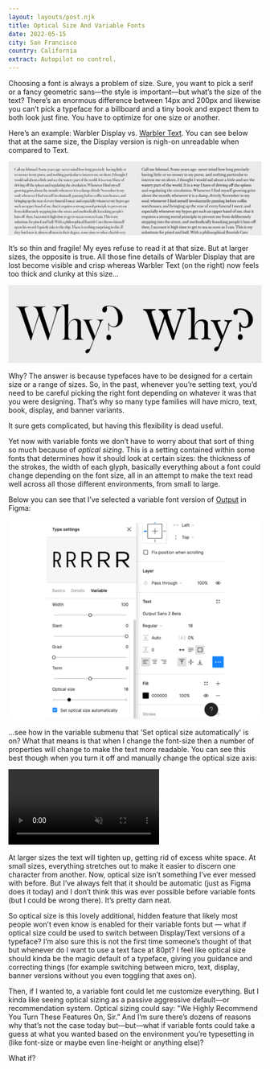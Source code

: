```yaml
---
layout: layouts/post.njk
title: Optical Size And Variable Fonts
date: 2022-05-15
city: San Francisco
country: California
extract: Autopilot no control.
---
```


Choosing a font is always a problem of size. Sure, you want to pick a serif or a fancy geometric sans—the style is important—but what’s the size of the text? There’s an enormous difference between 14px and 200px and likewise you can’t pick a typeface for a billboard and a tiny book and expect them to both look just fine. You have to optimize for one size or another.

Here’s an example: Warbler Display vs. [Warbler Text](https://djr.com/notes/warbler-text-font-of-the-month). You can see below that at the same size, the Display version is nigh-on unreadable when compared to Text.

![An example of Warbler Display and Text versions side by side at really small size, showing how the Display version is basically unreadable](/images/display-versus-text.webp)

It’s so thin and fragile! My eyes refuse to read it at that size. But at larger sizes, the opposite is true. All those fine details of Warbler Display that are lost become visible and crisp whereas Warbler Text (on the right) now feels too thick and clunky at this size...

![Now an example of both typefaces at a much larger size](/images/display-size.webp)

Why? The answer is because typefaces have to be designed for a certain size or a range of sizes. So, in the past, whenever you’re setting text, you’d need to be careful picking the right font depending on whatever it was that you were designing. That’s why so many type families will have micro, text, book, display, and banner variants.

It sure gets complicated, but having this flexibility is dead useful.

Yet now with variable fonts we don’t have to worry about that sort of thing so much because of _optical sizing_. This is a setting contained within some fonts that determines how it should look at certain sizes: the thickness of the strokes, the width of each glyph, basically everything about a font could change depending on the font size, all in an attempt to make the text read well across all those different environments, from small to large.

Below you can see that I’ve selected a variable font version of [Output](https://djr.com/output) in Figma:

![A screenshot of the variable settings within the Figma design app](/images/figma-example-variable.webp)

...see how in the variable submenu that 'Set optical size automatically' is on? What that means is that when I change the font-size then a number of properties will change to make the text more readable. You can see this best though when you turn it off and manually change the optical size axis:

<video autoplay loop muted inline>
  <source src="/images/figma-example-animated.mp4" type="video/mp4" />
</video>

At larger sizes the text will tighten up, getting rid of excess white space. At small sizes, everything stretches out to make it easier to discern one character from another. Now, optical size isn’t something I’ve ever messed with before. But I’ve always felt that it should be automatic (just as Figma does it today) and I don’t think this was ever possible before variable fonts (but I could be wrong there). It’s pretty darn neat.

So optical size is this lovely additional, hidden feature that likely most people won’t even know is enabled for their variable fonts but — what if optical size could be used to switch between Display/Text versions of a typeface? I’m also sure this is not the first time someone’s thought of that but whenever do I want to use a text face at 80pt? I feel like optical size should kinda be the magic default of a typeface, giving you guidance and correcting things (for example switching between micro, text, display, banner versions without you even toggling that axes on).

Then, if I wanted to, a variable font could let me customize everything. But I kinda like seeing optical sizing as a passive aggressive default—or recommendation system. Optical sizing could say: "We Highly Recommend You Turn These Features On, Sir.” And I’m sure there’s dozens of reasons why that’s not the case today but—but—what if variable fonts could take a guess at what you wanted based on the environment you’re typesetting in (like font-size or maybe even line-height or anything else)?

What if?
